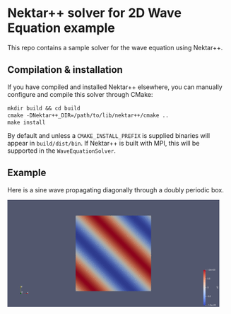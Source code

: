 # Nektar++ solver for 2D Wave Equation example

This repo contains a sample solver for the wave equation using Nektar++.


## Compilation & installation

If you have compiled and installed Nektar++ elsewhere, you can manually configure and compile this solver through CMake:
```
mkdir build && cd build
cmake -DNektar++_DIR=/path/to/lib/nektar++/cmake ..
make install
```
By default and unless a `CMAKE_INSTALL_PREFIX` is supplied binaries will appear in `build/dist/bin`. If Nektar++ is built with MPI, this will be supported in the `WaveEquationSolver`.

## Example

Here is a sine wave propagating diagonally through a doubly periodic box.


![ Alt text](figs/anim.gif)
